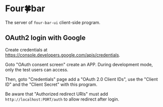 # Four🍀bar

The server of `four-bar-ui` client-side program.

## OAuth2 login with Google

Create credentials at <https://console.developers.google.com/apis/credentials>.

Goto "OAuth consent screen" create an APP. During development mode, only the test users can access.

Then, goto "Credentials" page add a "OAuth 2.0 Client IDs", use the "Client ID" and the "Client Secret" with this program.

Be aware that "Authorized redirect URIs" must add `http://localhost:PORT/auth` to allow redirect after login.

